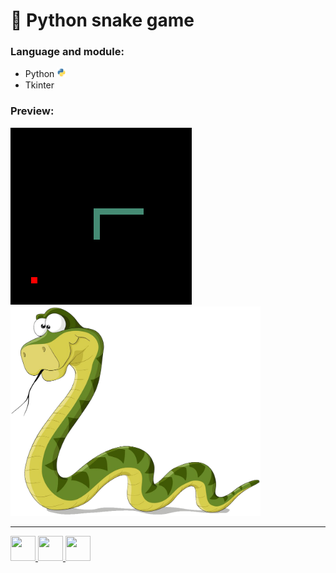 # :snake: Python snake game

### Language and module:

* Python <img src="https://raw.githubusercontent.com/devicons/devicon/1119b9f84c0290e0f0b38982099a2bd027a48bf1/icons/python/python-original.svg" width="15" height="15"/>
* Tkinter <img src="https://pypi.org/static/images/logo-small.2a411bc6.svg" width="15" height="15"/>



### Preview: 
![](https://github.com/titanilham/snake/blob/main/snake.png?raw=true) <img src="https://github.com/titanilham/snake/blob/main/Snake_photo%20.png?raw=true" width="400"/>



----

<div id="badges">
  <a href="https://vk.com/aniime_guy" >
    <img src="https://img.icons8.com/?size=512&id=13977&format=png"width="40" height="40"/>
  </a>
  <a href="https://t.me/Ilham06">
    <img src="https://img.icons8.com/?size=512&id=63306&format=png"width="40" height="40"/>
  </a>
  <a href="https://www.youtube.com/channel/UC9m1N5x0OXWihGpR50Yk35g">
    <img src="https://img.icons8.com/?size=512&id=13983&format=png"width="40" height="40" />
  </a>
</div>

